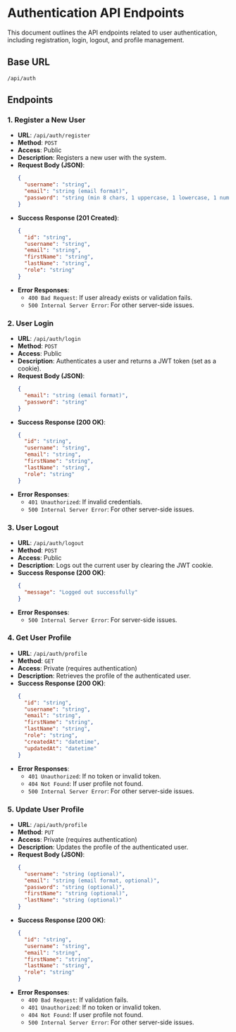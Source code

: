# Authentication API Endpoints

This document outlines the API endpoints related to user authentication, including registration, login, logout, and profile management.

## Base URL
`/api/auth`

## Endpoints

### 1. Register a New User
- **URL**: `/api/auth/register`
- **Method**: `POST`
- **Access**: Public
- **Description**: Registers a new user with the system.
- **Request Body (JSON)**:
  ```json
  {
    "username": "string",
    "email": "string (email format)",
    "password": "string (min 8 chars, 1 uppercase, 1 lowercase, 1 number, 1 special char)"
  }
  ```
- **Success Response (201 Created)**:
  ```json
  {
    "id": "string",
    "username": "string",
    "email": "string",
    "firstName": "string",
    "lastName": "string",
    "role": "string"
  }
  ```
- **Error Responses**:
  - `400 Bad Request`: If user already exists or validation fails.
  - `500 Internal Server Error`: For other server-side issues.

### 2. User Login
- **URL**: `/api/auth/login`
- **Method**: `POST`
- **Access**: Public
- **Description**: Authenticates a user and returns a JWT token (set as a cookie).
- **Request Body (JSON)**:
  ```json
  {
    "email": "string (email format)",
    "password": "string"
  }
  ```
- **Success Response (200 OK)**:
  ```json
  {
    "id": "string",
    "username": "string",
    "email": "string",
    "firstName": "string",
    "lastName": "string",
    "role": "string"
  }
  ```
- **Error Responses**:
  - `401 Unauthorized`: If invalid credentials.
  - `500 Internal Server Error`: For other server-side issues.

### 3. User Logout
- **URL**: `/api/auth/logout`
- **Method**: `POST`
- **Access**: Public
- **Description**: Logs out the current user by clearing the JWT cookie.
- **Success Response (200 OK)**:
  ```json
  {
    "message": "Logged out successfully"
  }
  ```
- **Error Responses**:
  - `500 Internal Server Error`: For server-side issues.

### 4. Get User Profile
- **URL**: `/api/auth/profile`
- **Method**: `GET`
- **Access**: Private (requires authentication)
- **Description**: Retrieves the profile of the authenticated user.
- **Success Response (200 OK)**:
  ```json
  {
    "id": "string",
    "username": "string",
    "email": "string",
    "firstName": "string",
    "lastName": "string",
    "role": "string",
    "createdAt": "datetime",
    "updatedAt": "datetime"
  }
  ```
- **Error Responses**:
  - `401 Unauthorized`: If no token or invalid token.
  - `404 Not Found`: If user profile not found.
  - `500 Internal Server Error`: For other server-side issues.

### 5. Update User Profile
- **URL**: `/api/auth/profile`
- **Method**: `PUT`
- **Access**: Private (requires authentication)
- **Description**: Updates the profile of the authenticated user.
- **Request Body (JSON)**:
  ```json
  {
    "username": "string (optional)",
    "email": "string (email format, optional)",
    "password": "string (optional)",
    "firstName": "string (optional)",
    "lastName": "string (optional)"
  }
  ```
- **Success Response (200 OK)**:
  ```json
  {
    "id": "string",
    "username": "string",
    "email": "string",
    "firstName": "string",
    "lastName": "string",
    "role": "string"
  }
  ```
- **Error Responses**:
  - `400 Bad Request`: If validation fails.
  - `401 Unauthorized`: If no token or invalid token.
  - `404 Not Found`: If user profile not found.
  - `500 Internal Server Error`: For other server-side issues.